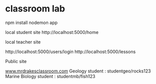 # classroom lab

npm install
nodemon app

local student site
http://localhost:5000/home

local teacher site

http://localhost:5000/users/login
http://localhost:5000/lessons

Public site

www.mrdrakesclassroom.com
Geology student : studentgeo/rocks123
Marine Biology student : studentmb/fish123


